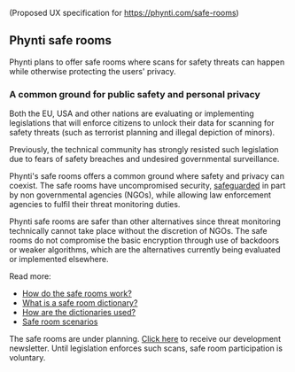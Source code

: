 (Proposed UX specification for https://phynti.com/safe-rooms)

## Phynti safe rooms

Phynti plans to offer safe rooms where scans for safety threats can happen while otherwise protecting the users' privacy.

### A common ground for public safety and personal privacy

Both the EU, USA and other nations are evaluating or implementing legislations that will enforce citizens to unlock their data for scanning for safety threats (such as terrorist planning and illegal depiction of minors). 

Previously, the technical community has strongly resisted such legislation due to fears of safety breaches and undesired governmental surveillance. 

Phynti's safe rooms offers a common ground where safety and privacy can coexist. The safe rooms have uncompromised security, [safeguarded][] in part by non governmental agencies (NGOs), while allowing law enforcement agencies to fulfil their threat monitoring duties. 

Phynti safe rooms are safer than other alternatives since threat monitoring technically cannot take place without the discretion of NGOs. The safe rooms do not compromise the basic encryption through use of backdoors or weaker algorithms, which are the alternatives currently being evaluated or implemented elsewhere.

Read more:

* [How do the safe rooms work?][]
* [What is a safe room dictionary?][]
* [How are the dictionaries used?][]
* [Safe room scenarios][]

The safe rooms are under planning. [Click here][newsletter] to receive our development newsletter. Until legislation enforces such scans, safe room participation is voluntary.

[newsletter]: subscribe-to-safe-room-newsletter
[safeguarded]: non-government-key-holders
[How do the safe rooms work?]: how-do-the-safe-rooms-work
[What is a safe room dictionary?]: what-is-a-safe-room-dictionary
[How are the dictionaries used?]: how-are-the-dictionaries-used
[Safe room scenarios]: safe-room-scenarios
